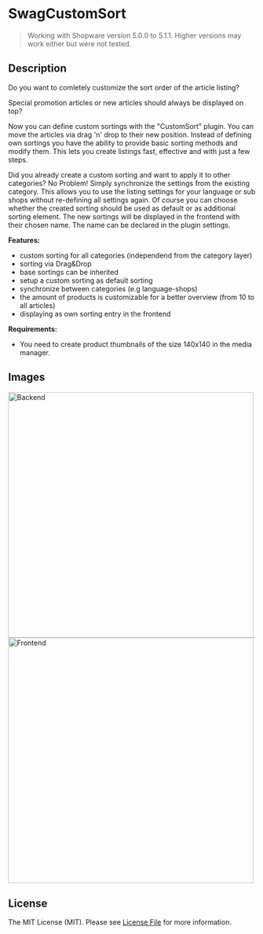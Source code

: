 # SwagCustomSort
> Working with Shopware version 5.0.0 to 5.1.1.
> Higher versions may work either but were not tested.

## Description 
Do you want to comletely customize the sort order of the article listing?

Special promotion articles or new articles should always be displayed on top?


Now you can define custom sortings with the "CustomSort" plugin.
You can move the articles via drag 'n' drop to their new position.
Instead of defining own sortings you have the ability to provide basic sorting methods and modify them.
This lets you create listings fast, effective and with just a few steps.

Did you already create a custom sorting and want to apply it to other categories?
No Problem! Simply synchronize the settings from the existing category. 
This allows you to use the listing settings for your language or sub shops without re-defining all settings again.
Of course you can choose whether the created sorting should be used as default or as additional sorting element.
The new sortings will be displayed in the frontend with their chosen name. The name can be declared in the plugin settings.

**Features:**

* custom sorting for all categories (independend from the category layer)
* sorting via Drag&Drop
* base sortings can be inherited
* setup a custom sorting as default sorting
* synchronize between categories (e.g language-shops)
* the amount of products is customizable for a better overview (from 10 to all articles)
* displaying as own sorting entry in the frontend

**Requirements:**

* You need to create product thumbnails of the size 140x140 in the media manager.

## Images
<img src="image1.jpg" alt="Backend" style="width: 500px;"/>
<img src="image2.jpg" alt="Frontend" style="width: 500px;"/>

## License

The MIT License (MIT). Please see [License File](LICENSE) for more information.